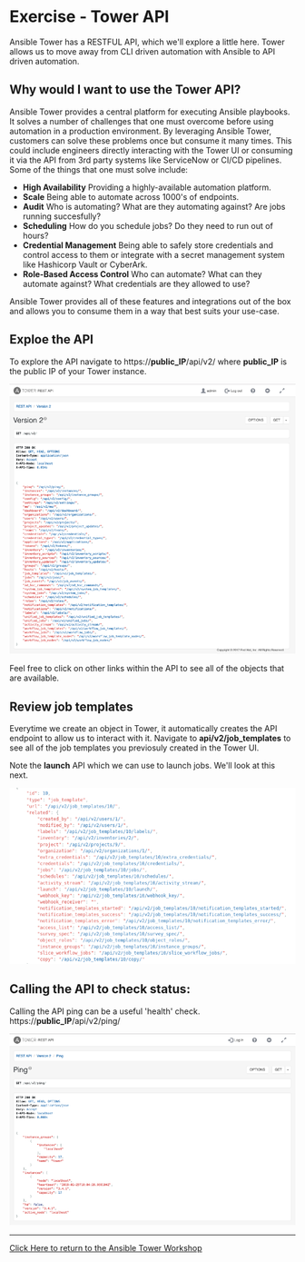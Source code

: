 # Exercise - Tower API

Ansible Tower has a RESTFUL API, which we'll explore a little here. Tower allows us to move away from CLI driven automation with Ansible to API driven automation.

## Why would I want to use the Tower API?

Ansible Tower provides a central platform for executing Ansible playbooks. It solves a number of challenges that one must overcome before using automation in a production environment. By leveraging Ansible Tower, customers can solve these problems once but consume it many times. This could include engineers directly interacting with the Tower UI or consuming it via the API from 3rd party systems like ServiceNow or CI/CD pipelines. Some of the things that one must solve include:

* **High Availability** Providing a highly-available automation platform.
* **Scale** Being able to automate across 1000's of endpoints.
* **Audit** Who is automating? What are they automating against? Are jobs running succesfully?
* **Scheduling** How do you schedule jobs? Do they need to run out of hours?
* **Credential Management** Being able to safely store credentials and control access to them or integrate with a secret management system like Hashicorp Vault or CyberArk.
* **Role-Based Access Control** Who can automate? What can they automate against? What credentials are they allowed to use? 

Ansible Tower provides all of these features and integrations out of the box and allows you to consume them in a way that best suits your use-case.

## Exploe the API

To explore the API navigate to https://**public_IP**/api/v2/ where **public_IP** is the public IP of your Tower instance.

![apiv2](tower-api-v2.png)

Feel free to click on other links within the API to see all of the objects that are available.

## Review job templates

Everytime we create an object in Tower, it automatically creates the API endpoint to allow us to interact with it. Navigate to **api/v2/job_templates** to see all of the job templates you previosuly created in the Tower UI.

Note the **launch** API which we can use to launch jobs. We'll look at this next.

![job-templates](tower-api-job-templates.png)

## Calling the API to check status:

Calling the API ping can be a useful 'health' check. https://**public_IP**/api/v2/ping/

![ping](tower-api-v2-ping.png)

---

[Click Here to return to the Ansible Tower Workshop](../README.md)
